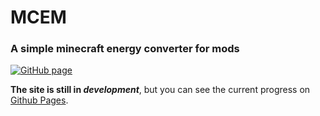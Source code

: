 # MCEM

### A simple minecraft energy converter for mods

[![GitHub page](https://img.shields.io/github/deployments/MrSedan/MCEnergyCalc/github-pages?label=Github%20Page&logo=github)](https://mrsedan.github.io/MCEnergyCalc/)

**The site is still in _development_**, but you can see the current progress on [Github Pages](https://mrsedan.github.io/MCEnergyCalc/).
